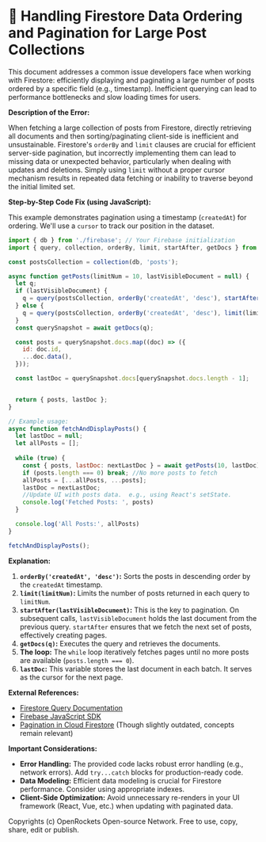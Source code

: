 # 🐞 Handling Firestore Data Ordering and Pagination for Large Post Collections


This document addresses a common issue developers face when working with Firestore: efficiently displaying and paginating a large number of posts ordered by a specific field (e.g., timestamp).  Inefficient querying can lead to performance bottlenecks and slow loading times for users.

**Description of the Error:**

When fetching a large collection of posts from Firestore, directly retrieving all documents and then sorting/paginating client-side is inefficient and unsustainable. Firestore's `orderBy` and `limit` clauses are crucial for efficient server-side pagination, but incorrectly implementing them can lead to missing data or unexpected behavior, particularly when dealing with updates and deletions.  Simply using `limit` without a proper cursor mechanism results in repeated data fetching or inability to traverse beyond the initial limited set.

**Step-by-Step Code Fix (using JavaScript):**

This example demonstrates pagination using a timestamp (`createdAt`) for ordering.  We'll use a `cursor` to track our position in the dataset.

```javascript
import { db } from './firebase'; // Your Firebase initialization
import { query, collection, orderBy, limit, startAfter, getDocs } from "firebase/firestore";

const postsCollection = collection(db, 'posts');

async function getPosts(limitNum = 10, lastVisibleDocument = null) {
  let q;
  if (lastVisibleDocument) {
    q = query(postsCollection, orderBy('createdAt', 'desc'), startAfter(lastVisibleDocument), limit(limitNum));
  } else {
    q = query(postsCollection, orderBy('createdAt', 'desc'), limit(limitNum));
  }
  const querySnapshot = await getDocs(q);

  const posts = querySnapshot.docs.map((doc) => ({
    id: doc.id,
    ...doc.data(),
  }));

  const lastDoc = querySnapshot.docs[querySnapshot.docs.length - 1];


  return { posts, lastDoc };
}

// Example usage:
async function fetchAndDisplayPosts() {
  let lastDoc = null;
  let allPosts = [];
  
  while (true) {
    const { posts, lastDoc: nextLastDoc } = await getPosts(10, lastDoc);
    if (posts.length === 0) break; //No more posts to fetch
    allPosts = [...allPosts, ...posts];
    lastDoc = nextLastDoc;
    //Update UI with posts data.  e.g., using React's setState.
    console.log('Fetched Posts: ', posts)
  }

  console.log('All Posts:', allPosts)
}

fetchAndDisplayPosts();
```

**Explanation:**

1. **`orderBy('createdAt', 'desc')`:**  Sorts the posts in descending order by the `createdAt` timestamp.
2. **`limit(limitNum)`:**  Limits the number of posts returned in each query to `limitNum`.
3. **`startAfter(lastVisibleDocument)`:** This is the key to pagination.  On subsequent calls, `lastVisibleDocument` holds the last document from the previous query.  `startAfter` ensures that we fetch the next set of posts, effectively creating pages.
4. **`getDocs(q)`:** Executes the query and retrieves the documents.
5. **The loop:**  The `while` loop iteratively fetches pages until no more posts are available (`posts.length === 0`).
6. **`lastDoc`:** This variable stores the last document in each batch. It serves as the cursor for the next page.

**External References:**

* [Firestore Query Documentation](https://firebase.google.com/docs/firestore/query-data/get-data)
* [Firebase JavaScript SDK](https://firebase.google.com/docs/web/setup)
* [Pagination in Cloud Firestore](https://www.firebase.com/docs/firestore/query-data/pagination.html) (Though slightly outdated, concepts remain relevant)


**Important Considerations:**

* **Error Handling:**  The provided code lacks robust error handling (e.g., network errors).  Add `try...catch` blocks for production-ready code.
* **Data Modeling:**  Efficient data modeling is crucial for Firestore performance.  Consider using appropriate indexes.
* **Client-Side Optimization:** Avoid unnecessary re-renders in your UI framework (React, Vue, etc.) when updating with paginated data.


Copyrights (c) OpenRockets Open-source Network. Free to use, copy, share, edit or publish.

